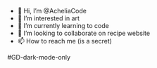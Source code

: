 - 👋 Hi, I’m @AcheliaCode
- 👀 I’m interested in art
- 🌱 I’m currently learning to code
- 💞️ I’m looking to collaborate on recipe website
- 📫 How to reach me (is a secret)

<!---
AcheliaCode/AcheliaCode is a ✨ special ✨ repository because its `README.md` (this file) appears on your GitHub profile.
You can click the Preview link to take a look at your changes.
--->

#GD-dark-mode-only
